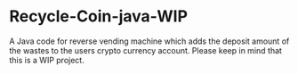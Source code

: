 # Recycle-Coin-java-WIP
A Java code for reverse vending machine which adds the deposit amount of the wastes to the users crypto currency account.
Please keep in mind that this is a WIP project.
